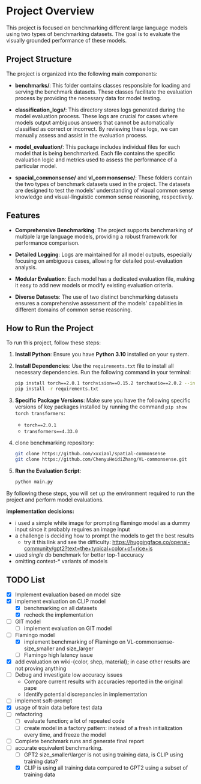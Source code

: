 # Project Overview

This project is focused on benchmarking different large language models using two types of benchmarking datasets. The goal is to evaluate the visually grounded performance of these models.

## Project Structure

The project is organized into the following main components:

- **benchmarks/**: This folder contains classes responsible for loading and serving the benchmark datasets. These classes facilitate the evaluation process by providing the necessary data for model testing.

- **classification_logs/**: This directory stores logs generated during the model evaluation process. These logs are crucial for cases where models output ambiguous answers that cannot be automatically classified as correct or incorrect. By reviewing these logs, we can manually assess and assist in the evaluation process.

- **model_evaluation/**: This package includes individual files for each model that is being benchmarked. Each file contains the specific evaluation logic and metrics used to assess the performance of a particular model.

- **spacial_commonsense/** and **vl_commonsense/**: These folders contain the two types of benchmark datasets used in the project. The datasets are designed to test the models' understanding of viaual common sense knowledge and visual-linguistic common sense reasoning, respectively.

## Features

- **Comprehensive Benchmarking**: The project supports benchmarking of multiple large language models, providing a robust framework for performance comparison.

- **Detailed Logging**: Logs are maintained for all model outputs, especially focusing on ambiguous cases, allowing for detailed post-evaluation analysis.

- **Modular Evaluation**: Each model has a dedicated evaluation file, making it easy to add new models or modify existing evaluation criteria.

- **Diverse Datasets**: The use of two distinct benchmarking datasets ensures a comprehensive assessment of the models' capabilities in different domains of common sense reasoning.

## How to Run the Project

To run this project, follow these steps:

1. **Install Python**: Ensure you have **Python 3.10** installed on your system.

2. **Install Dependencies**: Use the `requirements.txt` file to install all necessary dependencies. Run the following command in your terminal:

    ```bash
   pip install torch==2.0.1 torchvision==0.15.2 torchaudio==2.0.2 --index-url https://download.pytorch.org/whl/cu118
    pip install -r requirements.txt
    ```

3. **Specific Package Versions**: Make sure you have the following specific versions of key packages installed by running the command `pip show torch transformers`:
    - `torch==2.0.1`
    - `transformers==4.33.0`

4. clone benchmarking repository: 
    ```bash
    git clone https://github.com/xxxiaol/spatial-commonsense
    git clone https://github.com/ChenyuHeidiZhang/VL-commonsense.git
    ```
5. **Run the Evaluation Script**:

    ```bash
    python main.py
    ```
By following these steps, you will set up the environment required to run the project and perform model evaluations.


**implementation decisions:**
- i used a simple white image for prompting flamingo model as a dummy input since it probably requires an image input
- a challenge is deciding how to prompt the models to get the best results
    - try it this link and see the difficulty: https://huggingface.co/openai-community/gpt2?text=the+typical+color+of+rice+is
- used _single_ db benchmark for better top-1 accuracy
- omitting context-* variants of models


## TODO List

- [x] Implement evaluation based on model size
- [x] implement evaluation on CLIP model
  - [x] benchmarking on all datasets
  - [x] recheck the implementation
- [ ] GIT model
  - [ ] implement evaluation on GIT model
- [ ] Flamingo model
  - [x] implement benchmarking of Flamingo on VL-commonsense- size_smaller and size_larger
  - [ ] Flamingo high latency issue
- [x] add evaluation on wiki-{color, shep, material}; in case other results are not proving anything
- [ ] Debug and investigate low accuracy issues
  - Compare current results with accuracies reported in the original pape
  - Identify potential discrepancies in implementation
- [ ] implement soft-prompt
- [x] usage of train data before test data
- [ ] refactoring
  - [ ] evaluate function; a lot of repeated code
  - [ ] create model in a factory pattern: instead of a fresh initialization every time, and freeze the model
- [ ] Complete benchmark runs and generate final report
- [ ] accurate equivalent benchmarking.
  - [ ] GPT2 size_smaller\larger is not using training data, is CLIP using training data?
  - [x] CLIP is using all training data compared to GPT2 using a subset of training data
